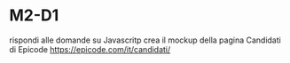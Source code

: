 # M2-D1
rispondi alle domande su Javascritp
crea il mockup della pagina Candidati di Epicode https://epicode.com/it/candidati/
